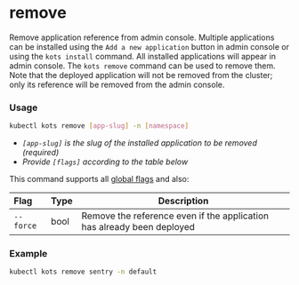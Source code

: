 # remove

Remove application reference from admin console.
Multiple applications can be installed using the `Add a new application` button in admin console or using the `kots install` command.
All installed applications will appear in admin console.
The `kots remove` command can be used to remove them.
Note that the deployed application will not be removed from the cluster; only its reference will be removed from the admin console.

### Usage
```bash
kubectl kots remove [app-slug] -n [namespace]
```
* _`[app-slug]` is the slug of the installed application to be removed (required)_
* _Provide `[flags]` according to the table below_

This command supports all [global flags](kots-cli-global-flags) and also:


| Flag                 | Type | Description |
|:----------------------|------|-------------|
| `--force` |  bool  |  Remove the reference even if the application has already been deployed |

### Example
```bash
kubectl kots remove sentry -n default
```
